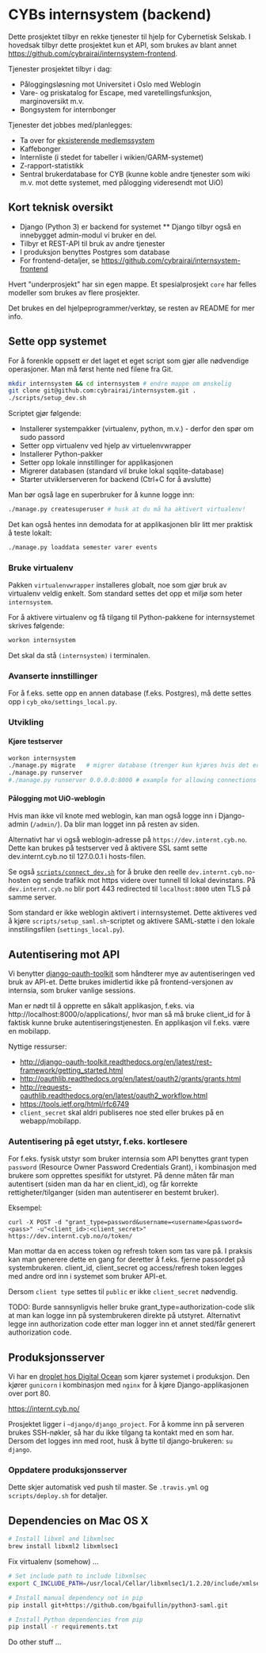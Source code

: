 # CYBs internsystem (backend)
Dette prosjektet tilbyr en rekke tjenester til hjelp for Cybernetisk Selskab. I hovedsak tilbyr dette prosjektet kun et API, som brukes av blant annet https://github.com/cybrairai/internsystem-frontend.

Tjenester prosjektet tilbyr i dag:
* Påloggingsløsning mot Universitet i Oslo med Weblogin
* Vare- og priskatalog for Escape, med varetellingsfunksjon, marginoversikt m.v.
* Bongsystem for internbonger

Tjenester det jobbes med/planlegges:
* Ta over for [eksisterende medlemssystem](https://github.com/vegarang/medlemssystem_django)
* Kaffebonger
* Internliste (i stedet for tabeller i wikien/GARM-systemet)
* Z-rapport-statistikk
* Sentral brukerdatabase for CYB (kunne koble andre tjenester som wiki m.v. mot dette systemet, med pålogging videresendt mot UiO)

## Kort teknisk oversikt
* Django (Python 3) er backend for systemet
** Django tilbyr også en innebygget admin-modul vi bruker en del.
* Tilbyr et REST-API til bruk av andre tjenester
* I produksjon benyttes Postgres som database
* For frontend-detaljer, se https://github.com/cybrairai/internsystem-frontend

Hvert "underprosjekt" har sin egen mappe. Et spesialprosjekt `core` har felles modeller som brukes av flere prosjekter.

Det brukes en del hjelpeprogrammer/verktøy, se resten av README for mer info.

## Sette opp systemet
For å forenkle oppsett er det laget et eget script som gjør alle nødvendige operasjoner. Man må først hente ned filene fra Git.

```bash
mkdir internsystem && cd internsystem # endre mappe om ønskelig
git clone git@github.com:cybrairai/internsystem.git .
./scripts/setup_dev.sh
```

Scriptet gjør følgende:
* Installerer systempakker (virtualenv, python, m.v.) - derfor den spør om sudo passord
* Setter opp virtualenv ved hjelp av virtuelenvwrapper
* Installerer Python-pakker
* Setter opp lokale innstillinger for applikasjonen
* Migrerer databasen (standard vil bruke lokal sqqlite-database)
* Starter utviklerserveren for backend (Ctrl+C for å avslutte)

Man bør også lage en superbruker for å kunne logge inn:

```bash
./manage.py createsuperuser # husk at du må ha aktivert virtualenv!
```

Det kan også hentes inn demodata for at applikasjonen blir litt mer praktisk å teste lokalt:

```bash
./manage.py loaddata semester varer events
```

### Bruke virtualenv
Pakken `virtualenvwrapper` installeres globalt, noe som gjør bruk av virtualenv veldig enkelt.
Som standard settes det opp et miljø som heter `internsystem`.

For å aktivere virtualenv og få tilgang til Python-pakkene for internsystemet skrives følgende:

```bash
workon internsystem
```

Det skal da stå `(internsystem)` i terminalen.

### Avanserte innstillinger
For å f.eks. sette opp en annen database (f.eks. Postgres), må dette settes opp i `cyb_oko/settings_local.py`.

### Utvikling

#### Kjøre testserver
```bash
workon internsystem
./manage.py migrate   # migrer database (trenger kun kjøres hvis det er gjort endringer i databaseskjemaer)
./manage.py runserver
#./manage.py runserver 0.0.0.0:8000 # example for allowing connections from others than local
```

#### Pålogging mot UiO-weblogin
Hvis man ikke vil knote med weblogin, kan man også logge inn i Django-admin (`/admin/`). Da blir man logget inn på resten av siden.

Alternativt har vi også weblogin-adresse på `https://dev.internt.cyb.no`. Dette kan brukes på testserver ved å aktivere
SSL samt sette dev.internt.cyb.no til 127.0.0.1 i hosts-filen.

Se også [`scripts/connect_dev.sh`](scripts/connect_dev.sh) for å bruke den reelle `dev.internt.cyb.no`-hosten og
sende trafikk mot https videre over tunnell til lokal devinstans. På `dev.internt.cyb.no` blir port 443 redirected
til `localhost:8000` uten TLS på samme server.

Som standard er ikke weblogin aktivert i internsystemet. Dette aktiveres ved å kjøre `scripts/setup_saml.sh`-scriptet
og aktivere SAML-støtte i den lokale innstilingsfilen (`settings_local.py`).

## Autentisering mot API
Vi benytter [django-oauth-toolkit](https://github.com/evonove/django-oauth-toolkit) som håndterer mye av autentiseringen
ved bruk av API-et. Dette brukes imidlertid ikke på frontend-versjonen av internsia, som bruker vanlige sessions.

Man er nødt til å opprette en såkalt applikasjon, f.eks. via http://localhost:8000/o/applications/, hvor man så
må bruke client_id for å faktisk kunne bruke autentiseringstjenesten. En applikasjon vil f.eks. være en mobilapp.

Nyttige ressurser:
* http://django-oauth-toolkit.readthedocs.org/en/latest/rest-framework/getting_started.html
* http://oauthlib.readthedocs.org/en/latest/oauth2/grants/grants.html
* http://requests-oauthlib.readthedocs.org/en/latest/oauth2_workflow.html
* https://tools.ietf.org/html/rfc6749
* `client_secret` skal aldri publiseres noe sted eller brukes på en webapp/mobilapp.

### Autentisering på eget utstyr, f.eks. kortlesere
For f.eks. fysisk utstyr som bruker internsia som API benyttes grant typen `password` (Resource Owner Password
Credentials Grant), i kombinasjon med brukere som opprettes spesifikt for utstyret. På denne måten får man
autentisert (siden man da har en client_id), og får korrekte rettigheter/tilganger (siden man autentiserer
en bestemt bruker).

Eksempel:

`curl -X POST -d "grant_type=password&username=<username>&password=<pass>" -u"<client_id>:<client_secret>" https://dev.internt.cyb.no/o/token/`

Man mottar da en access token og refresh token som tas vare på. I praksis kan man generere dette en gang for
deretter å f.eks. fjerne passordet på systembrukeren. client_id, client_secret og access/refresh token legges med 
andre ord inn i systemet som bruker API-et.

Dersom `client type` settes til `public` er ikke `client_secret` nødvendig.

TODO: Burde sannsynligvis heller bruke grant_type=authorization-code slik at man kan logge inn på systembrukeren
direkte på utstyret. Alternativt legge inn authorization code etter man logger inn et annet sted/får generert
authorization code.

## Produksjonsserver
Vi har en [droplet hos Digital Ocean](https://confluence.cyb.no/display/AKTIV/Servere) som kjører systemet i produksjon. Den kjører `gunicorn` i kombinasjon med `nginx` for å kjøre Django-applikasjonen over port 80.

https://internt.cyb.no/

Prosjektet ligger i `~django/django_project`. For å komme inn på serveren brukes SSH-nøkler, så har du ikke tilgang ta kontakt med en som har. Dersom det logges inn med root, husk å bytte til django-brukeren: `su django`.

### Oppdatere produksjonsserver
Dette skjer automatisk ved push til master. Se `.travis.yml` og `scripts/deploy.sh` for detaljer.

## Dependencies on Mac OS X

```bash
# Install libxml and libxmlsec
brew install libxml2 libxmlsec1
```

Fix virtualenv (somehow) …

```bash
# Set include path to include libxmlsec
export C_INCLUDE_PATH=/usr/local/Cellar/libxmlsec1/1.2.20/include/xmlsec1/

# Install manual dependency not in pip
pip install git+https://github.com/bgaifullin/python3-saml.git

# Install Python dependencies from pip
pip install -r requirements.txt
```
Do other stuff …
